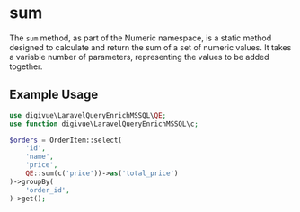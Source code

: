 # sum

The `sum` method, as part of the Numeric namespace, is a static method designed to calculate and return the sum of a set
of numeric values. It takes a variable number of parameters, representing the values to be added together.

## Example Usage

```php
use digivue\LaravelQueryEnrichMSSQL\QE;
use function digivue\LaravelQueryEnrichMSSQL\c;

$orders = OrderItem::select(
    'id',
    'name',
    'price',
    QE::sum(c('price'))->as('total_price')
)->groupBy(
    'order_id',
)->get();
```